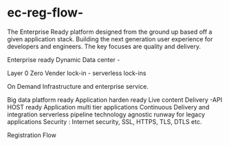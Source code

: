 ec-reg-flow-
============
The Enterprise Ready platform designed from the ground up based off a given application stack. Building the next generation user experience for developers and engineers. The key focuses are quality and delivery.


Enterprise ready Dynamic Data center -

Layer 0
Zero Vender lock-in - serverless lock-ins

On Demand Infrastructure and enterprise service.

Big data platform ready
Application harden ready
Live content Delivery
-API HOST ready
Application multi tier applications
Continuous Delivery and integration
serverless pipeline
technology agnostic runway for legacy applications
Security : Internet security, SSL, HTTPS, TLS, DTLS etc.











Registration Flow 
